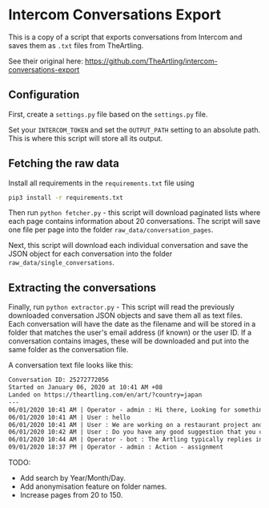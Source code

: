 # Intercom Conversations Export

This is a copy of a script that exports conversations from Intercom and saves them
as `.txt` files from TheArtling.

See their original here:
https://github.com/TheArtling/intercom-conversations-export

## Configuration

First, create a `settings.py` file based on the `settings.py` file.

Set your `INTERCOM_TOKEN` and set the `OUTPUT_PATH` setting to an absolute path.
This is where this script will store all its output.

## Fetching the raw data

Install all requirements in the `requirements.txt` file using

```bash
pip3 install -r requirements.txt
```

Then run `python fetcher.py` - this script will download paginated lists where
each page contains information about 20 conversations. The script will save one
file per page into the folder `raw_data/conversation_pages`.

Next, this script will download each individual conversation and save the JSON
object for each conversation into the folder `raw_data/single_conversations`.

## Extracting the conversations

Finally, run `python extractor.py` - This script will read the previously
downloaded conversation JSON objects and save them all as text files. Each
conversation will have the date as the filename and will be stored in a folder
that matches the user's email address (if known) or the user ID. If a
conversation contains images, these will be downloaded and put into the same
folder as the conversation file.

A conversation text file looks like this:

```txt
Conversation ID: 25272772056
Started on January 06, 2020 at 10:41 AM +08
Landed on https://theartling.com/en/art/?country=japan
---
06/01/2020 10:41 AM | Operator - admin : Hi there, Looking for something specific, or have a question about an item? Let me know and I'd be happy to help. 😊
06/01/2020 10:41 AM | User : hello
06/01/2020 10:41 AM | User : We are working on a restaurant project and interested in specifying art from you guys.
06/01/2020 10:42 AM | User : Do you have any good suggestion that you can share with us? Thank you so much!
06/01/2020 10:44 AM | Operator - bot : The Artling typically replies in a day.
09/01/2020 18:37 PM | Operator - admin : Action - assignment
```
TODO:
- Add search by Year/Month/Day.
- Add anonymisation feature on folder names.
- Increase pages from 20 to 150.
